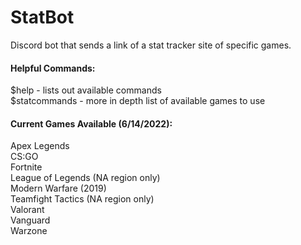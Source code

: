 # StatBot
Discord bot that sends a link of a stat tracker site of specific games.

#### Helpful Commands:
$help - lists out available commands  
$statcommands - more in depth list of available games to use

#### Current Games Available (6/14/2022):
Apex Legends  
CS:GO  
Fortnite  
League of Legends (NA region only)  
Modern Warfare (2019)  
Teamfight Tactics (NA region only)  
Valorant  
Vanguard  
Warzone  
